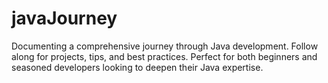 # javaJourney
Documenting a comprehensive journey through Java development. Follow along for projects, tips, and best practices.
Perfect for both beginners and seasoned developers looking to deepen their Java expertise.

